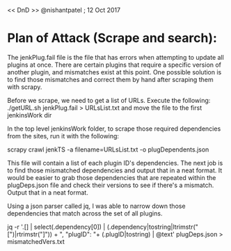 << DnD >>
@nishantpatel ; 12 Oct 2017

# Plan of Attack (Scrape and search):

The jenkPlug.fail file is the file that has errors when attempting to update 
all plugins at once. There are certain plugins that require a specific 
version of another plugin, and mismatches exist at this point. One possible
solution is to find those mismatches and correct them by hand after scraping
them with scrapy. 

Before we scrape, we need to get a list of URLs. Execute the following:
./getURL.sh jenkPlug.fail > URLsList.txt
	and move the file to the first jenkinsWork dir

In the top level jenkinsWork folder, to scrape those required dependencies from 
the sites, run it with the following:

scrapy crawl jenkTS -a filename=URLsList.txt -o plugDependents.json

This file will contain a list of each plugin ID's dependencies. The next job is
to find those mismatched dependencies and output that in a neat format. It would
be easier to grab those dependencies that are repeated within the plugDeps.json 
file and check their versions to see if there's a mismatch. Output that in a 
neat format.

Using a json parser called jq, I was able to narrow down those dependencies that 
match across the set of all plugins.

jq -r '.[] | select(.dependency[0]) | (.dependency|tostring|ltrimstr("[")|rtrimstr("]")) + ", \"plugID\": "+ (.plugID|tostring) | @text' plugDeps.json > mismatchedVers.txt
